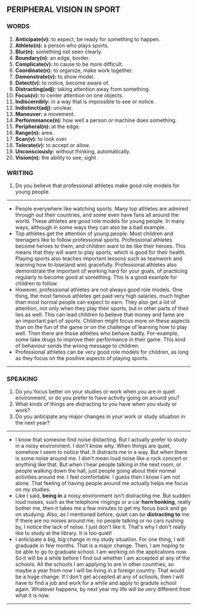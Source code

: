 ## PERIPHERAL VISION IN SPORT

### WORDS

1. **Anticipate(v):** to expect, be ready for something to happen.
2. **Athlete(n):** a person who plays sports.
3. **Blur(n):** something not seen clearly.
4. **Boundary(n):** an edge, border.
5. **Complicate(v):** to cause to be more difficult.
6. **Coordinate(n):** to organize, make work together.
7. **Demonstrate(v):** to show model.
8. **Detect(v):** to notice, become aware of.
9. **Distracting(adj):** taking attention away from something.
10. **Focus(v):** to center attention on one objects.
12. **Indiscernibly:** in a way that is impossible to see or notice.
13. **Indistinct(adj):** unclear.
14. **Maneuver:** a movement.
15. **Performmance(n):** how well a person or machine does something.
16. **Peripheral(n):** at the edge.
17. **Range(n):** area.
18. **Scan(v):** to look over.
19. **Tolerate(v):** to accept or allow.
20. **Unconsciously:** without thinking, automatically.
21. **Vision(n):** the ability to see; sight 

### WRITING

1. Do you believe that professional athletes make good role models for young people.

---

* People everywhere like watching sports. Many top athletes are admired through out their countries, and some even have fans all around the world. These athletes are good role models for young people. In many ways, although in some ways they can also be a bad example.
* Top athletes get the attention of young people. Most children and teenagers like to follow professional sports. Professional athletes become heroes to them, and children want to be like their heroes. This means that they will want to play sports, which is good for their health. Playing sports also teaches important lessons such as teamwork and learning how to lose(and win) gracefully. Professional athletes also demonstrate the important of working hard for your goals, of practicing regularly to become good at something. This is a good example for children to follow.
* However, professional athletes are not always good role models. One thing, the most famous athletes get paid very high salaries, much higher than most normal people can expect to earn. They also get a lot of attention, not only when they play their sports, but in other parts of their lies as well. This can lead children to believe that money and fame are an important part of sports. Children might focus more on these aspects than on the fun of the game or on the challenge of learning how to play well. Then there are those athletes who behave badly. For-example, some take drugs to improve their performance in their game. This kind of behaviour sends the wrong message to children.
* Professional athletes can be very good role models for children, as long as they focus on the positive aspects of playing sports.

---

### SPEAKING

1. Do you focus better on your studies or work when you are in quiet environment, or do you prefer to have activity going on around you?
2. What kinds of things are distracting to you have when you study or work?
3. Do you anticipate any major changes in your work or study situation in the next year?

___

* I know that someone find noise distacting. But I actually prefer to study in a noisy environment. I don't know why. When things are quiet, somehow I seem to notice that. It distracts me in a way. But when there is some noise around me. I don't mean loud noise like a rock concert or anything like that. But when I hear people talking in the next room, or people walking down the hall, just people going about their normal activities around me. I feel comfortable. I guess then I know I am not alone. That feeling of having people around me actually helps me focus on my studies.
* Like I said, **being in** a noisy environment isn't distracting me. But sudden loud noises, such as the telephone ringings or a car **horn honking**, really bother me, then it takes me a few minutes to get my focus back and go on studying. Also, as I mentioned before, quiet can be **distracting to** me. If there are no noises around me, no people talking or no cars rushing by, I notice the lack of noise. I just don't like it. That's why I don't really like to study at the library. It is too quiet!
* I anticipate a big, big change in my study situation. For one thing, I will graduade in few months. That is a major change. Then, I am hoping to be able to go to graduate school. I am working on the applications now. So it will be a while before I find out whether I am accepted at any of the schools. All the schools I am applying to are in other countries, so maybe a year from now I will be living in a foreign country. That would be a huge change. If I don't get accepted at any of schools, then I will have to find a job and work for a while and apply to gradute school again. Whatever happens, by next year my life will be very different from what it is now.

___

